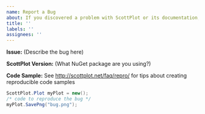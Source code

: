 ```yaml
---
name: Report a Bug
about: If you discovered a problem with ScottPlot or its documentation, let us know!
title: ''
labels: ''
assignees: ''
---
```


**Issue:** (Describe the bug here)

**ScottPlot Version:** (What NuGet package are you using?)

**Code Sample:** See http://scottplot.net/faq/repro/ for tips about creating reproducible code samples

```cs
ScottPlot.Plot myPlot = new();
/* code to reproduce the bug */
myPlot.SavePng("bug.png");
```